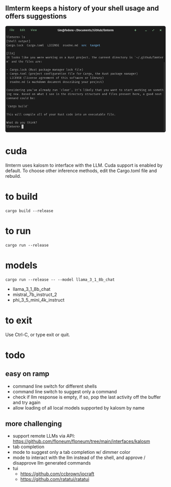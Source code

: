 ## llmterm keeps a history of your shell usage and offers suggestions
![llmterm screenshot](doc/screenshot.png)

# cuda
llmterm uses kalosm to interface with the LLM.  Cuda support is enabled by default.  To choose other inference methods, edit the Cargo.toml file and rebuild.

# to build
```
cargo build --release
```

# to run
```
cargo run --release
```

# models
```
cargo run --release -- --model llama_3_1_8b_chat
```
- llama_3_1_8b_chat
- mistral_7b_instruct_2
- phi_3_5_mini_4k_instruct

# to exit
Use Ctrl-C, or type exit or quit.

# todo
## easy on ramp
- command line switch for different shells
- command line switch to suggest only a command
- check if llm response is empty, if so, pop the last activity off the buffer and try again
- allow loading of all local models supported by kalosm by name
## more challenging
- support remote LLMs via API: https://github.com/floneum/floneum/tree/main/interfaces/kalosm
- tab completion
- mode to suggest only a tab completion w/ dimmer color
- mode to interact with the llm instead of the shell, and approve / disapprove llm generated commands
- tui
  - https://github.com/ccbrown/iocraft
  - https://github.com/ratatui/ratatui
